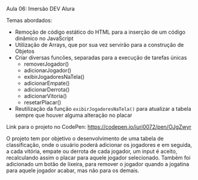 Aula 06: Imersão DEV Alura

Temas abordados:

- Remoção de código estático do HTML para a inserção de um código dinâmico no JavaScript
- Utilização de Arrays, que por sua vez servirão para a construção de Objetos
- Criar diversas funcões, separadas para a execução de tarefas únicas
    - removerJogador()
    - adicionarJogador()
    - exibirJogadoresNaTela()
    - adicionarEmpate()
    - adicionarDerrota()
    - adicionarVitoria()
    - resetarPlacar()
- Reutilização da função `exibirJogadoresNaTela()` para atualizar a tabela sempre que houver alguma alteração no placar

Link para o projeto no CodePen: https://codepen.io/iuri0072/pen/OJgZwyr

O projeto tem por objetivo o desenvolvimento de uma tabela de classificação, onde o usuário poderá adicionar os jogadores e em seguida, a cada vitória, empate ou derrota de cada jogador, um input é aceito, recalculando assim o placar para aquele jogador selecionado. Também foi adicionado um botão de lixeira, para remover o jogador quando a jogatina para aquele jogador acabar, mas não para os demais.
